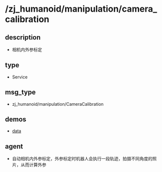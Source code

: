﻿# /zj_humanoid/manipulation/camera_calibration

## description
- 相机内外参标定

## type
- Service

## msg_type
- zj_humanoid/manipulation/CameraCalibration

## demos
- [data](./data.yaml)

## agent
- 自动相机内外参标定，外参标定时机器人会执行一段轨迹，拍摄不同角度的照片，从而计算外参

